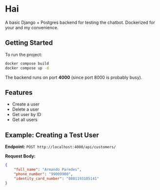 # Hai

A basic Django + Postgres backend for testing the chatbot. Dockerized for your and my convenience.

## Getting Started

To run the project:

```bash
docker compose build
docker compose up -d
```

The backend runs on port **4000** (since port 8000 is probably busy).

## Features

- Create a user
- Delete a user
- Get user by ID
- Get all users

## Example: Creating a Test User

**Endpoint:** `POST http://localhost:4000/api/customers/`

**Request Body:**

```json
{
    "full_name": "Armando Paredes",
    "phone_number": "99009900",
    "identity_card_number": "0801193105141"
}
```